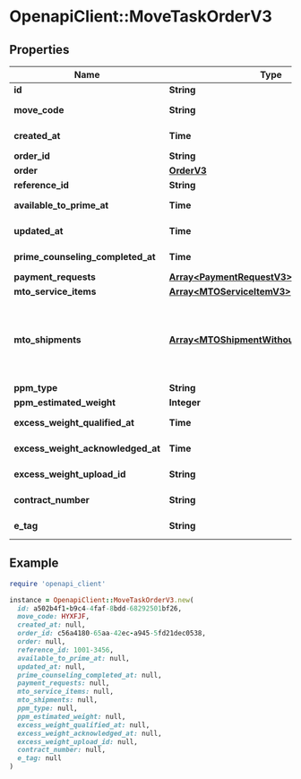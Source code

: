 # OpenapiClient::MoveTaskOrderV3

## Properties

| Name | Type | Description | Notes |
| ---- | ---- | ----------- | ----- |
| **id** | **String** |  | [optional] |
| **move_code** | **String** |  | [optional][readonly] |
| **created_at** | **Time** |  | [optional][readonly] |
| **order_id** | **String** |  | [optional] |
| **order** | [**OrderV3**](OrderV3.md) |  | [optional] |
| **reference_id** | **String** |  | [optional] |
| **available_to_prime_at** | **Time** |  | [optional][readonly] |
| **updated_at** | **Time** |  | [optional][readonly] |
| **prime_counseling_completed_at** | **Time** |  | [optional][readonly] |
| **payment_requests** | [**Array&lt;PaymentRequestV3&gt;**](PaymentRequestV3.md) |  |  |
| **mto_service_items** | [**Array&lt;MTOServiceItemV3&gt;**](MTOServiceItemV3.md) |  |  |
| **mto_shipments** | [**Array&lt;MTOShipmentWithoutServiceItemsV3&gt;**](MTOShipmentWithoutServiceItemsV3.md) | A list of shipments without their associated service items. |  |
| **ppm_type** | **String** |  | [optional] |
| **ppm_estimated_weight** | **Integer** |  | [optional] |
| **excess_weight_qualified_at** | **Time** |  | [optional][readonly] |
| **excess_weight_acknowledged_at** | **Time** |  | [optional][readonly] |
| **excess_weight_upload_id** | **String** |  | [optional][readonly] |
| **contract_number** | **String** |  | [optional][readonly] |
| **e_tag** | **String** |  | [optional][readonly] |

## Example

```ruby
require 'openapi_client'

instance = OpenapiClient::MoveTaskOrderV3.new(
  id: a502b4f1-b9c4-4faf-8bdd-68292501bf26,
  move_code: HYXFJF,
  created_at: null,
  order_id: c56a4180-65aa-42ec-a945-5fd21dec0538,
  order: null,
  reference_id: 1001-3456,
  available_to_prime_at: null,
  updated_at: null,
  prime_counseling_completed_at: null,
  payment_requests: null,
  mto_service_items: null,
  mto_shipments: null,
  ppm_type: null,
  ppm_estimated_weight: null,
  excess_weight_qualified_at: null,
  excess_weight_acknowledged_at: null,
  excess_weight_upload_id: null,
  contract_number: null,
  e_tag: null
)
```

